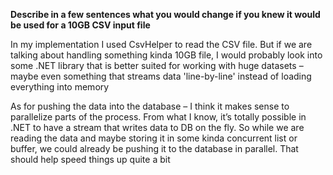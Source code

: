 ﻿**Describe in a few sentences what you would change if you knew it would be used for a 10GB CSV input file**

In my implementation I used CsvHelper to read the CSV file. But if we are talking about handling something kinda 10GB file, I would probably look into some .NET library that is better suited for working with huge datasets – maybe even something that streams data 'line-by-line' instead of loading everything into memory

As for pushing the data into the database – I think it makes sense to parallelize parts of the process. From what I know, it’s totally possible in .NET to have a stream that writes data to DB on the fly. So while we are reading the data and maybe storing it in some kinda concurrent list or buffer, we could already be pushing it to the database in parallel. That should help speed things up quite a bit